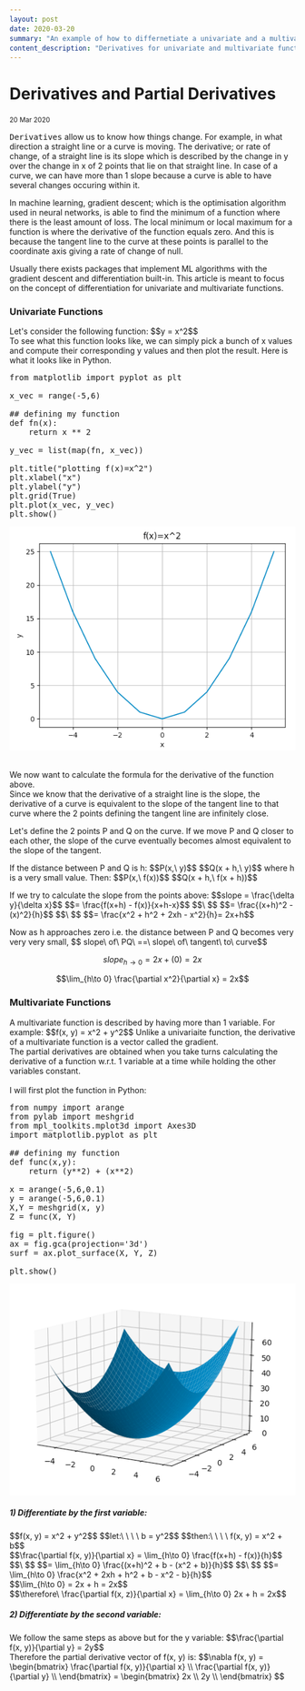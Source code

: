 ```yaml
---
layout: post
date: 2020-03-20
summary: "An example of how to differnetiate a univariate and a multivariate function."
content_description: "Derivatives for univariate and multivariate functions. Relevant in gradient descent the optimisation algorithm in machine learning."
---
```

<div media:type="text/omd" class="blog_title_style container">
    <h1><span>Derivatives and Partial Derivatives</span></h1>
    <small>20 Mar 2020</small>
</div>

<div media:type="text/omd" class="blog_content_style container">

<p id="blog_text">
<kbd>Derivatives</kbd> allow us to know how things change. For example, in what direction a straight line or a curve is moving. The derivative; or rate of change, of a straight line is its slope which is described by the change in y over the change in x of 2 points that lie on that straight line. In case of a curve, we can have more than 1 slope because a curve is able to have several changes occuring within it.
</p>

<p id="blog_text">
In machine learning, gradient descent; which is the optimisation algorithm used in neural networks, is able to find the minimum of a function where there is the least amount of loss. The local minimum or local maximum for a function is where the derivative of the function equals zero. And this is because the tangent line to the curve at these points is parallel to the coordinate axis giving a rate of change of null.
</p>

<p id="blog_text">
Usually there exists packages that implement ML algorithms with the gradient descent and differentiation built-in. This article is meant to focus on the concept of differentiation for univariate and multivariate functions.
</p>

<h3 id="blog_text">Univariate Functions</h3>
<p id="blog_text">
Let's consider the following function: $$y = x^2$$
<br />
To see what this function looks like, we can simply pick a bunch of x values and compute their corresponding y values and then plot the result. Here is what it looks like in Python.
</p>

<pre>
from matplotlib import pyplot as plt

x_vec = range(-5,6)

## defining my function
def fn(x):
&nbsp;&nbsp;&nbsp;&nbsp;return x ** 2

y_vec = list(map(fn, x_vec))

plt.title("plotting f(x)=x^2")
plt.xlabel("x")
plt.ylabel("y")
plt.grid(True)
plt.plot(x_vec, y_vec)
plt.show()
</pre>

<div class="centered_div" media:type="text/omd">
<img class="function_img" src="/assets/images/y_equal_x_square.png">
</div>

<br />
<p id="blog_text">
We now want to calculate the formula for the derivative of the function above.
<br />
Since we know that the derivative of a straight line is the slope, the derivative of a curve is equivalent to the slope of the tangent line to that curve where the 2 points defining the tangent line are infinitely close.
</p>

<p id="blog_text">
Let's define the 2 points P and Q on the curve. If we move P and Q closer to each other, the slope of the curve eventually becomes almost equivalent to the slope of the tangent.
</p>

<p id="blog_text">
If the distance between P and Q is h:
$$P(x,\ y)$$
$$Q(x + h,\ y)$$
where h is a very small value. Then:
$$P(x,\ f(x))$$
$$Q(x + h,\ f(x + h))$$
</p>

<p id="blog_text">
If we try to calculate the slope from the points above:
$$slope = \frac{\delta y}{\delta x}$$
$$= \frac{f(x+h) - f(x)}{x+h-x}$$
$$\ $$
$$= \frac{(x+h)^2 - (x)^2}{h}$$
$$\ $$
$$= \frac{x^2 + h^2 + 2xh - x^2}{h}= 2x+h$$
</p>

<p id="blog_text">
Now as h approaches zero i.e. the distance between P and Q becomes very very very small,
$$ slope\ of\ PQ\ ==\ slope\ of\ tangent\ to\ curve$$

$$slope_{h\to 0} = 2x + (0) = 2x$$

$$\lim_{h\to 0} \frac{\partial x^2}{\partial x} = 2x$$
</p>


<h3 id="blog_text">Multivariate Functions</h3>
<p id="blog_text">
A multivariate function is described by having more than 1 variable. For example:
$$f(x, y) = x^2 + y^2$$
Unlike a univariaite function, the derivative of a multivariate function is a vector called the gradient.
<br />
The partial derivatives are obtained when you take turns calculating the derivative of a function w.r.t. 1 variable at a time while holding the other variables constant.
<br />
<br />
I will first plot the function in Python:
</p>

<pre>
from numpy import arange
from pylab import meshgrid
from mpl_toolkits.mplot3d import Axes3D
import matplotlib.pyplot as plt

## defining my function
def func(x,y):
&nbsp;&nbsp;&nbsp;&nbsp;return (y**2) + (x**2)
 
x = arange(-5,6,0.1)
y = arange(-5,6,0.1)
X,Y = meshgrid(x, y)
Z = func(X, Y)

fig = plt.figure()
ax = fig.gca(projection='3d')
surf = ax.plot_surface(X, Y, Z)

plt.show()
</pre>

<div class="centered_div" media:type="text/omd">
<img class="function_img" src="/assets/images/x_square_plus_y_square.png">
</div>


<h5 id="blog_text">1) Differentiate by the first variable:</h5>
<p id="blog_text">
$$f(x, y) = x^2 + y^2$$
$$let:\ \ \ \ b = y^2$$
$$then:\ \ \ \ f(x, y) = x^2 + b$$
<br />
$$\frac{\partial f(x, y)}{\partial x} = \lim_{h\to 0} \frac{f(x+h) - f(x)}{h}$$
$$\ $$
$$= \lim_{h\to 0} \frac{(x+h)^2 + b - (x^2 + b)}{h}$$
$$\ $$
$$= \lim_{h\to 0} \frac{x^2 + 2xh + h^2 + b - x^2 - b}{h}$$
<br />
$$\lim_{h\to 0} = 2x + h = 2x$$
<br />
$$\therefore\ \frac{\partial f(x, z)}{\partial x} = \lim_{h\to 0} 2x + h = 2x$$
</p>

<h5 id="blog_text">2) Differentiate by the second variable:</h5>
<p id="blog_text">
We follow the same steps as above but for the y variable:
$$\frac{\partial f(x, y)}{\partial y} = 2y$$
<br />
Therefore the partial derivative vector of f(x, y) is:
$$\nabla f(x, y) = 
\begin{bmatrix}
\frac{\partial f(x, y)}{\partial x} \\
\frac{\partial f(x, y)}{\partial y} \\
\end{bmatrix} =
\begin{bmatrix}
2x \\
2y \\
\end{bmatrix}
$$
</p>
<br />


</div>




